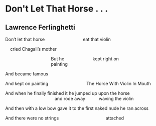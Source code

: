 # Don't Let That Horse . . .
## Lawrence Ferlinghetti
Don’t let that horse
                              eat that violin

    cried Chagall’s mother

                                     But he
                      kept right on
                                     painting

And became famous

And kept on painting
                              The Horse With Violin In Mouth

And when he finally finished it
he jumped up upon the horse
                                        and rode away
          waving the violin

And then with a low bow gave it
to the first naked nude he ran across


And there were no strings
                                     attached